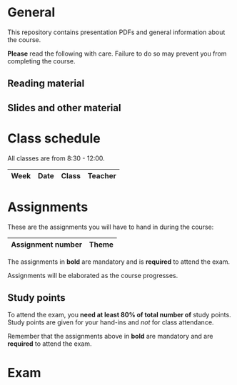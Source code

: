 # General
This repository contains presentation PDFs and general information about the course.

**Please** read the following with care. Failure to do so may prevent you from completing
the course.

## Reading material

## Slides and other material


# Class schedule
All classes are from 8:30 - 12:00.

| Week | Date | Class | Teacher |
| ---  | ---: | ----- | ------- |

# Assignments
These are the assignments you will have to hand in during the course:

| Assignment number | Theme |
| ---- | ---- |

The assignments in **bold** are mandatory and is **required** to attend the exam.

Assignments will be elaborated as the course progresses.

## Study points
To attend the exam, you **need at least 80% of total number of** study points.
Study points are given for your hand-ins and *not* for class attendance.

Remember that the assignments above in **bold** are mandatory and
are **required** to attend the exam.

# Exam
